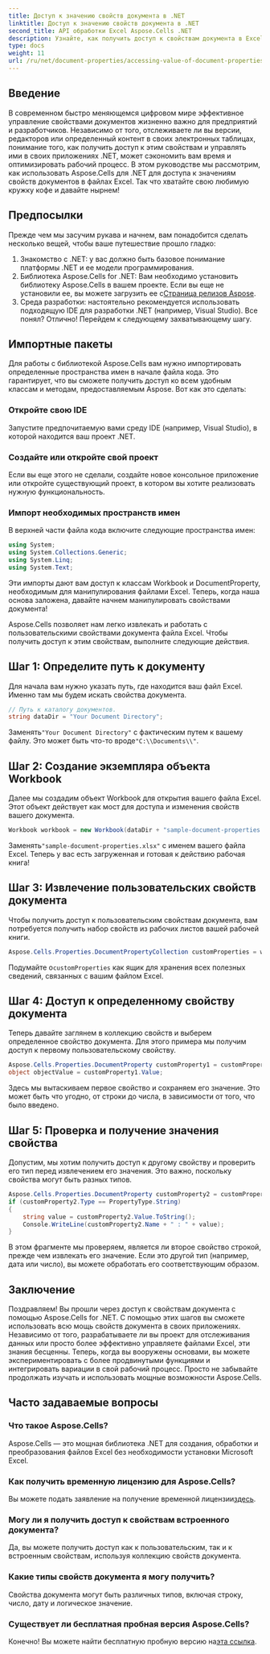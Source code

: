 ```yaml
---
title: Доступ к значению свойств документа в .NET
linktitle: Доступ к значению свойств документа в .NET
second_title: API обработки Excel Aspose.Cells .NET
description: Узнайте, как получить доступ к свойствам документа в Excel с помощью Aspose.Cells для .NET с помощью нашего пошагового руководства. Управляйте своими электронными таблицами эффективно.
type: docs
weight: 11
url: /ru/net/document-properties/accessing-value-of-document-properties/
---
```

## Введение
В современном быстро меняющемся цифровом мире эффективное управление свойствами документов жизненно важно для предприятий и разработчиков. Независимо от того, отслеживаете ли вы версии, редакторов или определенный контент в своих электронных таблицах, понимание того, как получить доступ к этим свойствам и управлять ими в своих приложениях .NET, может сэкономить вам время и оптимизировать рабочий процесс. В этом руководстве мы рассмотрим, как использовать Aspose.Cells для .NET для доступа к значениям свойств документов в файлах Excel. Так что хватайте свою любимую кружку кофе и давайте нырнем!
## Предпосылки
Прежде чем мы засучим рукава и начнем, вам понадобится сделать несколько вещей, чтобы ваше путешествие прошло гладко:
1. Знакомство с .NET: у вас должно быть базовое понимание платформы .NET и ее модели программирования.
2.  Библиотека Aspose.Cells for .NET: Вам необходимо установить библиотеку Aspose.Cells в вашем проекте. Если вы еще не установили ее, вы можете загрузить ее с[Страница релизов Aspose](https://releases.aspose.com/cells/net/).
3. Среда разработки: настоятельно рекомендуется использовать подходящую IDE для разработки .NET (например, Visual Studio).
Все понял? Отлично! Перейдем к следующему захватывающему шагу.
## Импортные пакеты
Для работы с библиотекой Aspose.Cells вам нужно импортировать определенные пространства имен в начале файла кода. Это гарантирует, что вы сможете получить доступ ко всем удобным классам и методам, предоставляемым Aspose. Вот как это сделать:
### Откройте свою IDE
Запустите предпочитаемую вами среду IDE (например, Visual Studio), в которой находится ваш проект .NET.
### Создайте или откройте свой проект
Если вы еще этого не сделали, создайте новое консольное приложение или откройте существующий проект, в котором вы хотите реализовать нужную функциональность.
### Импорт необходимых пространств имен
В верхней части файла кода включите следующие пространства имен:
```csharp
using System;
using System.Collections.Generic;
using System.Linq;
using System.Text;
```
Эти импорты дают вам доступ к классам Workbook и DocumentProperty, необходимым для манипулирования файлами Excel. Теперь, когда наша основа заложена, давайте начнем манипулировать свойствами документа!

Aspose.Cells позволяет нам легко извлекать и работать с пользовательскими свойствами документа файла Excel. Чтобы получить доступ к этим свойствам, выполните следующие действия.
## Шаг 1: Определите путь к документу
Для начала вам нужно указать путь, где находится ваш файл Excel. Именно там мы будем искать свойства документа.
```csharp
// Путь к каталогу документов.
string dataDir = "Your Document Directory";
```
 Заменять`"Your Document Directory"` с фактическим путем к вашему файлу. Это может быть что-то вроде`"C:\\Documents\\"`.
## Шаг 2: Создание экземпляра объекта Workbook
Далее мы создадим объект Workbook для открытия вашего файла Excel. Этот объект действует как мост для доступа и изменения свойств вашего документа.
```csharp
Workbook workbook = new Workbook(dataDir + "sample-document-properties.xlsx");
```
 Заменять`"sample-document-properties.xlsx"` с именем вашего файла Excel. Теперь у вас есть загруженная и готовая к действию рабочая книга!
## Шаг 3: Извлечение пользовательских свойств документа
Чтобы получить доступ к пользовательским свойствам документа, вам потребуется получить набор свойств из рабочих листов вашей рабочей книги.
```csharp
Aspose.Cells.Properties.DocumentPropertyCollection customProperties = workbook.Worksheets.CustomDocumentProperties;
```
 Подумайте о`customProperties` как ящик для хранения всех полезных сведений, связанных с вашим файлом Excel.
## Шаг 4: Доступ к определенному свойству документа
Теперь давайте заглянем в коллекцию свойств и выберем определенное свойство документа. Для этого примера мы получим доступ к первому пользовательскому свойству.
```csharp
Aspose.Cells.Properties.DocumentProperty customProperty1 = customProperties[0];
object objectValue = customProperty1.Value;
```
Здесь мы вытаскиваем первое свойство и сохраняем его значение. Это может быть что угодно, от строки до числа, в зависимости от того, что было введено.
## Шаг 5: Проверка и получение значения свойства
Допустим, мы хотим получить доступ к другому свойству и проверить его тип перед извлечением его значения. Это важно, поскольку свойства могут быть разных типов.
```csharp
Aspose.Cells.Properties.DocumentProperty customProperty2 = customProperties[1];
if (customProperty2.Type == PropertyType.String)
{
    string value = customProperty2.Value.ToString();
    Console.WriteLine(customProperty2.Name + " : " + value);
}
```
В этом фрагменте мы проверяем, является ли второе свойство строкой, прежде чем извлекать его значение. Если это другой тип (например, дата или число), вы можете обработать его соответствующим образом.
## Заключение
Поздравляем! Вы прошли через доступ к свойствам документа с помощью Aspose.Cells for .NET. С помощью этих шагов вы сможете использовать всю мощь свойств документа в своих приложениях. Независимо от того, разрабатываете ли вы проект для отслеживания данных или просто более эффективно управляете файлами Excel, эти знания бесценны.
Теперь, когда вы вооружены основами, вы можете экспериментировать с более продвинутыми функциями и интегрировать вариации в свой рабочий процесс. Просто не забывайте продолжать изучать и использовать мощные возможности Aspose.Cells.
## Часто задаваемые вопросы
### Что такое Aspose.Cells?
Aspose.Cells — это мощная библиотека .NET для создания, обработки и преобразования файлов Excel без необходимости установки Microsoft Excel.
### Как получить временную лицензию для Aspose.Cells?
 Вы можете подать заявление на получение временной лицензии[здесь](https://purchase.aspose.com/temporary-license/).
### Могу ли я получить доступ к свойствам встроенного документа?
Да, вы можете получить доступ как к пользовательским, так и к встроенным свойствам, используя коллекцию свойств документа.
### Какие типы свойств документа я могу получить?
Свойства документа могут быть различных типов, включая строку, число, дату и логическое значение.
### Существует ли бесплатная пробная версия Aspose.Cells?
 Конечно! Вы можете найти бесплатную пробную версию на[эта ссылка](https://releases.aspose.com/).